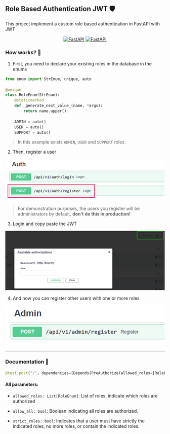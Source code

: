 ## Role Based Authentication JWT 🛡

This project implement a custom role based authentication in FastAPI with JWT

<p align="center">
<a href="https://fastapi.tiangolo.com/" target="blank"><img align="center" src="https://img.shields.io/badge/FastAPI-005571?style=for-the-badge&logo=fastapi" alt="FastAPI" height="30"/></a>
<a href="https://jwt.io/" target="blank"><img align="center" src="https://img.shields.io/badge/JWT-black?style=for-the-badge&logo=JSON%20web%20tokens" alt="FastAPI" height="30"/></a>
</p>


### How works? 🔧

1. First, you need to declare your existing roles in the database in the enums

```python
from enum import StrEnum, unique, auto

@unique
class RoleEnum(StrEnum):
    @staticmethod
    def _generate_next_value_(name, *args):
        return name.upper()
    
    ADMIN = auto()
    USER = auto()
    SUPPORT = auto()
```
> In this example exists `ADMIN`, `USER` and `SUPPORT` roles.


2. Then, register a user

![Register.png](assets/01-register.png)

> For demonstration purposes, the users you register will be administrators by default, **don't do this in production!**

3. Login and copy paste the JWT 

![JWT.png](assets/02-jwt.png)

4. And now you can register other users with one or more roles

![JWT.png](assets/03-admin.png)

---------------------------------------------------------------------------------------------

### Documentation 📃

```python
@test.post("/", dependencies=[Depends(PreAuthorize(allowed_roles=[RoleEnum.ADMIN])])
```

#### All parameters:

+ `allowed_roles: List[RoleEnum]`: List of roles, indicate which roles are authorized
            
+ `allow_all: bool`: Boolean indicating all roles are authorized.

+ `strict_roles: bool`: Indicates that a user must have strictly the indicated roles, no more roles, or contain the indicated roles.
